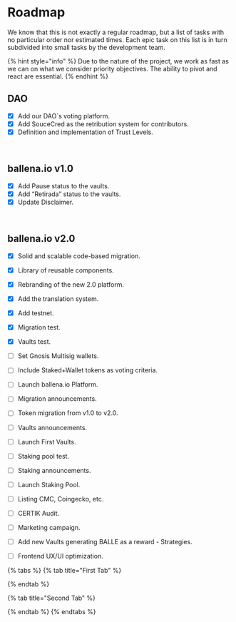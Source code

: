 # Roadmap

We know that this is not exactly a regular roadmap, but a list of tasks with no particular order nor estimated times. Each epic task on this list is in turn subdivided into small tasks by the development team.

{% hint style="info" %}
Due to the nature of the project, we work as fast as we can on what we consider priority objectives. The ability to pivot and react are essential.
{% endhint %}

## DAO

* [x] Add our DAO´s voting platform.
* [x] Add SouceCred as the retribution system for contributors.
* [x] Definition and implementation of Trust Levels.

‌

## ballena.io v1.0

* [x] Add Pause status to the vaults.
* [x] Add “Retirada” status to the vaults.
* [x] Update Disclaimer.

‌

## ballena.io v2.0

* [x] Solid and scalable code-based migration.
* [x] Library of reusable components.
* [x] Rebranding of the new 2.0 platform.
* [x] Add the translation system.
* [x] Add testnet.
* [x] Migration test.
* [x] Vaults test.
* [ ] Set Gnosis Multisig wallets.
* [ ] Include Staked+Wallet tokens as voting criteria.
* [ ] Launch ballena.io Platform.
* [ ] Migration announcements.
* [ ] Token migration from v1.0 to v2.0.
* [ ] Vaults announcements.
* [ ] Launch First Vaults.
* [ ] Staking pool test.
* [ ] Staking announcements.
* [ ] Launch Staking Pool.
* [ ] Listing CMC, Coingecko, etc.
* [ ] CERTIK Audit.
* [ ] Marketing campaign.
* [ ] Add new Vaults generating BALLE as a reward - Strategies.
* [ ] Frontend UX/UI optimization.



{% tabs %}
{% tab title="First Tab" %}

{% endtab %}

{% tab title="Second Tab" %}

{% endtab %}
{% endtabs %}

